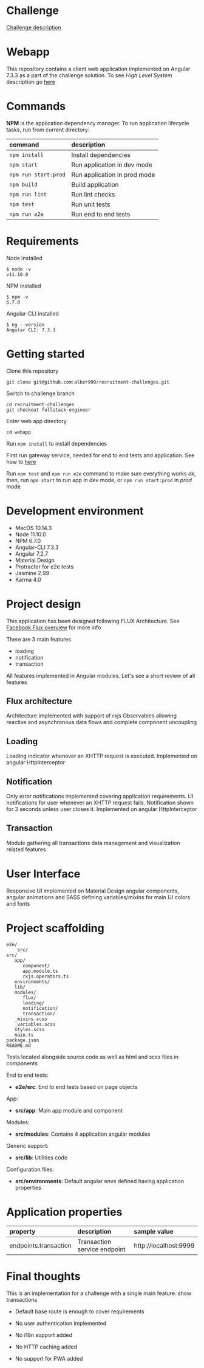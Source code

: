 # Challenge

[Challenge description](https://github.com/payvision-development/recruitment-challenges/tree/fullstack-engineer)

# Webapp

This repository contains a client web application implemented on Angular 7.3.3 as a part of the challenge solution. To see _High Level System_ description go [here](./../README.md)

# Commands

**NPM** is the application dependency manager. To run application lifecycle tasks, run from current directory:

| command | description |
| :----- | :------- |
| `npm install` | Install dependencies |
| `npm start` | Run application in dev mode |
| `npm run start:prod` | Run application in prod mode |
| `npm build` | Build application |
| `npm run lint` | Run lint checks |
| `npm test` | Run unit tests |
| `npm run e2e` | Run end to end tests |

# Requirements

Node installed

```
$ node -v
v11.10.0
```

NPM installed

```
$ npm -v
6.7.0
```

Angular-CLI installed

```
$ ng --version
Angular CLI: 7.3.3
```

# Getting started

Clone this repository

```
git clone git@github.com:alber999/recruitment-challenges.git
```

Switch to challenge branch

```
cd recruitment-challenges
git checkout fullstack-engineer
```

Enter web app directory

```
cd webapp
```

Run `npm install` to install dependencies

First run gateway service, needed for end to end tests and application. See how to [here](./../zuul-gateway) 

Run `npm test` and `npm run e2e` command to make sure everything works ok, then, run `npm start` to run app in _dev_ mode, or `npm run start:prod` in _prod_ mode


# Development environment

* MacOS 10.14.3
* Node 11.10.0
* NPM 6.7.0
* Angular-CLI 7.3.3
* Angular 7.2.7
* Material Design
* Protractor for e2e tests
* Jasmine 2.99
* Karma 4.0

# Project design

This application has been designed following FLUX Architecture. See [Facebook Flux overview](https://facebook.github.io/flux/docs/in-depth-overview.html) for more info
 
There are 3 main features

* loading
* notification
* transaction

All features implemented in Angular modules. Let's see a short review of all features

## Flux architecture

Architecture implemented with support of rxjs Observables allowing reactive and asynchronous data flows and complete component uncoupling

## Loading

Loading indicator whenever an XHTTP request is executed. Implemented on angular HttpInterceptor

## Notification

Only error notifications implemented covering application requirements. UI notifications for user whenever an XHTTP request fails. Notification shown for 3 seconds unless user closes it. Implemented on angular HttpInterceptor

## Transaction

Module gathering all transactions data management and visualization related features


# User Interface

Responsive UI implemented on Material Design angular components, angular animations and SASS defining variables/mixins for main UI colors and fonts

# Project scaffolding

```
e2e/
    src/
src/
   app/
      component/
      app.module.ts
      rxjs.operators.ts
   environments/
   lib/
   modules/
      flux/
      loading/
      notification/
      transaction/
   _mixins.scss
   _variables.scss
   styles.scss
   main.ts
package.json
README.md
```

Tests located alongside source code as well as html and scss files in components

End to end tests:

* **e2e/src**: End to end tests based on page objects

App:

* **src/app**: Main app module and component

Modules:

* **src/modules**: Contains 4 application angular modules

Generic support:

* **src/lib**: Utilities code

Configuration files:

* **src/environments**: Default angular envs defined having application properties

# Application properties

| property | description | sample value |
| :------- | :---------- | :----------- |
| endpoints.transaction | Transaction service endpoint | http://localhost:9999 |

# Final thoughts

This is an implementation for a challenge with a single main feature: show transactions

* Default base route is enough to cover requirements

* No user authentication implemented

* No i18n support added

* No HTTP caching added

* No support for PWA added
